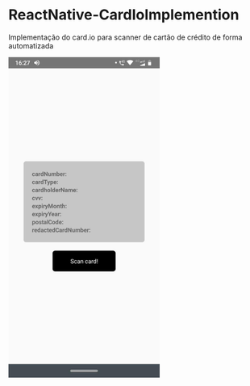 # ReactNative-CardIoImplemention

Implementação do card.io para scanner de cartão de crédito de forma automatizada


<img src="./info/print.jpg" width="300">

 